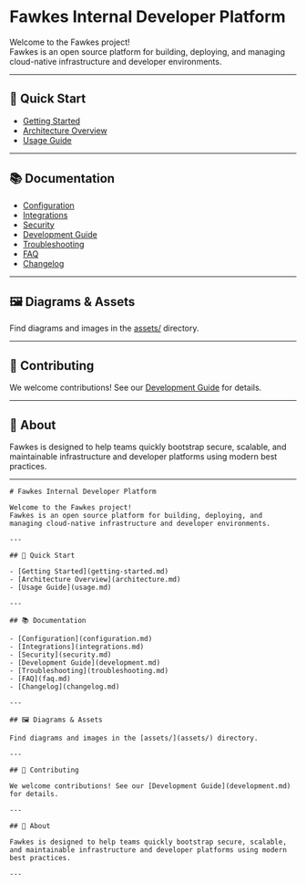 # Fawkes Internal Developer Platform

Welcome to the Fawkes project!  
Fawkes is an open source platform for building, deploying, and managing cloud-native infrastructure and developer environments.

---

## 🚀 Quick Start

- [Getting Started](getting-started.md)
- [Architecture Overview](architecture.md)
- [Usage Guide](usage.md)

---

## 📚 Documentation

- [Configuration](configuration.md)
- [Integrations](integrations.md)
- [Security](security.md)
- [Development Guide](development.md)
- [Troubleshooting](troubleshooting.md)
- [FAQ](faq.md)
- [Changelog](changelog.md)

---

## 🖼️ Diagrams & Assets

Find diagrams and images in the [assets/](assets/) directory.

---

## 🤝 Contributing

We welcome contributions! See our [Development Guide](development.md) for details.

---

## 📢 About

Fawkes is designed to help teams quickly bootstrap secure, scalable, and maintainable infrastructure and developer platforms using modern best practices.

---
```<!-- filepath: /Users/philruff/projects/github/paruff/fawkes/docs/index.md -->
# Fawkes Internal Developer Platform

Welcome to the Fawkes project!  
Fawkes is an open source platform for building, deploying, and managing cloud-native infrastructure and developer environments.

---

## 🚀 Quick Start

- [Getting Started](getting-started.md)
- [Architecture Overview](architecture.md)
- [Usage Guide](usage.md)

---

## 📚 Documentation

- [Configuration](configuration.md)
- [Integrations](integrations.md)
- [Security](security.md)
- [Development Guide](development.md)
- [Troubleshooting](troubleshooting.md)
- [FAQ](faq.md)
- [Changelog](changelog.md)

---

## 🖼️ Diagrams & Assets

Find diagrams and images in the [assets/](assets/) directory.

---

## 🤝 Contributing

We welcome contributions! See our [Development Guide](development.md) for details.

---

## 📢 About

Fawkes is designed to help teams quickly bootstrap secure, scalable, and maintainable infrastructure and developer platforms using modern best practices.

---